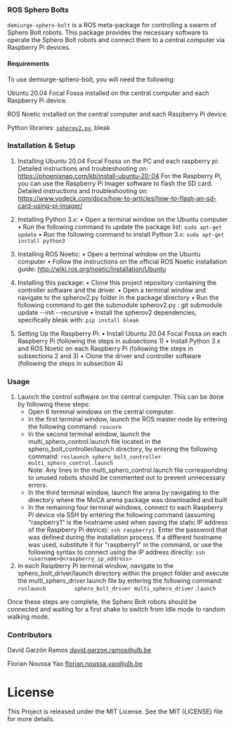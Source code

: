 ### ROS Sphero Bolts
`demiurge-sphero-bolt` is a ROS meta-package for controlling a swarm of Sphero Bolt robots. This package provides the necessary software to operate the Sphero Bolt robots and connect them to a central computer via Raspberry Pi devices.

#### Requirements

To use demiurge-sphero-bolt, you will need the following:

Ubuntu 20.04 Focal Fossa installed on the central computer and each Raspberry Pi device.

ROS Noetic installed on the central computer and each Raspberry Pi device.

Python libraries: [`spherov2.py`](https://github.com/poiuytrezaur/spherov2.py.git), bleak

### Installation & Setup 

1.	Installing Ubuntu 20.04 Focal Fossa on the PC and each raspberry pi:
    Detailed instructions and troubleshooting on: https://phoenixnap.com/kb/install-ubuntu-20-04 
    For the Raspberry Pi, you can use the Raspberry Pi Imager software to flash the SD card.
    Detailed instructions and troubleshooting on: https://www.yodeck.com/docs/how-to-articles/how-to-flash-an-sd-card-using-pi-imager/
	
2.	Installing Python 3.x:
  •	Open a terminal window on the Ubuntu computer
  •	Run the following command to update the package list: ```sudo apt-get update```
  •	Run the following command to install Python 3.x: ```sudo apt-get install python3```


3.	Installing ROS Noetic:
•	Open a terminal window on the Ubuntu computer
•	Follow the instructions on the official ROS Noetic installation guide: http://wiki.ros.org/noetic/Installation/Ubuntu

4.	 Installing this package:
•	Clone this project repository containing the controller software and the driver.
•	Open a terminal window and navigate to the spherov2.py folder in the package directory 
•	Run the following command to get the submodule spherov2.py : git submodule update --init --recursive
•	Install the spherov2 dependencies, specifically bleak with: ```pip install bleak```

5.	Setting Up the Raspberry Pi:
•	Install Ubuntu 20.04 Focal Fossa on each Raspberry Pi (following the steps in subsections 1)
•	Install Python 3.x and ROS Noetic on each Raspberry Pi (following the steps in subsections 2 and 3)
•	Clone the driver and controller software (following the steps in subsection 4)

### Usage 

1)	Launch the control software on the central computer. This can be done by following these steps: 
	-	Open 6 terminal windows on the central computer.
	-	In the first terminal window, launch the ROS master node by entering the following command: ```roscore```
	-	In the second terminal window, launch the multi_sphero_control.launch file located in the sphero_bolt_controller/launch directory, by entering the following command: ```roslaunch sphero_bolt_controller multi_sphero_control.launch```  
	Note: Any lines in the multi_sphero_control.launch file corresponding to unused robots should be commented out to prevent unnecessary errors.
	-	In the third terminal window, launch the arena by navigating to the directory where the MoCA arena package was downloaded and built
	-	In the remaining four terminal windows, connect to each Raspberry Pi device via SSH by entering the following command (assuming "raspberry1" is the hostname used when saving the static IP address of the 		   Raspberry Pi device): ```ssh raspberry1```. Enter the password that was defined during the installation process. If a different hostname was used, substitute it for "raspberry1" in the command, or use the                 following syntax to connect using the IP address directly: ```ssh <username>@<raspberry_ip_address>```
2)	In each Raspberry Pi terminal window, navigate to the sphero_bolt_driver/launch directory within the project folder and execute the multi_sphero_driver.launch file by entering the following command: ```roslaunch 	    sphero_bolt_driver multi_sphero_driver.launch```

Once these steps are complete, the Sphero Bolt robots should be connected and waiting for a first shake to switch from Idle mode to random walking mode.

### Contributors

David Garzón Ramos <david.garzon.ramos@ulb.be>

Florian Noussa Yao <florian.noussa.yao@ulb.be>

# License
   This Project is released under the MIT License. See the MIT (LICENSE) file for more details.
